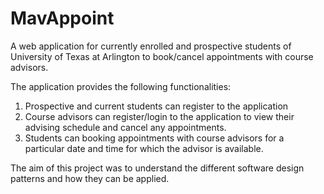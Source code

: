 # MavAppoint

A web application for currently enrolled and prospective students of University of Texas at Arlington to book/cancel appointments with course advisors.

The application provides the following functionalities:
1. Prospective and current students can register to the application
2. Course advisors can register/login to the application to view their advising schedule and cancel any appointments.
3. Students can booking appointments with course advisors for a particular date and time for which the advisor is available.

The aim of this project was to understand the different software design patterns and how they can be applied.
